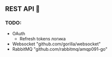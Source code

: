 ## REST API 🚀

### TODO:

- OAuth
    - Refresh tokens логика
- Websocket "github.com/gorilla/websocket"
- RabbitMQ "github.com/rabbitmq/amqp091-go"
